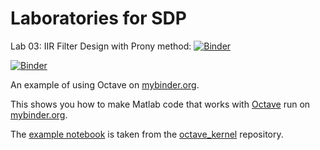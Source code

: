 # Laboratories for SDP

Lab 03: IIR Filter Design with Prony method: [![Binder](https://mybinder.org/badge.svg)](https://mybinder.org/v2/gh/nikcleju/PSS_octave/master?filepath=L03_Prony.ipynb)

[![Binder](https://mybinder.org/badge.svg)](https://mybinder.org/v2/gh/binder-examples/octave/master?filepath=index.ipynb)

An example of using Octave on [mybinder.org](https://mybinder.org/).

This shows you how to make Matlab code that works with [Octave](https://www.gnu.org/software/octave/) run on [mybinder.org](https://mybinder.org/).

The [example notebook](index.ipynb) is taken from the [octave_kernel](https://github.com/Calysto/octave_kernel) repository.
